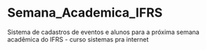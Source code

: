 Semana_Academica_IFRS
=====================

Sistema de cadastros de eventos e alunos para a próxima semana acadêmica do IFRS - curso sistemas pra internet
